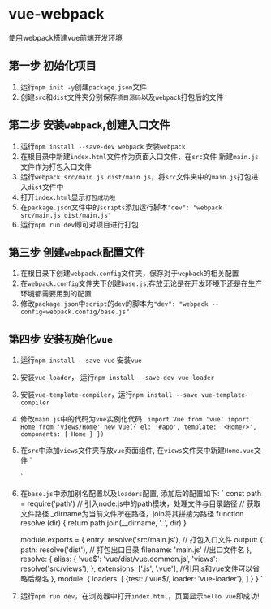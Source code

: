 # vue-webpack
使用webpack搭建vue前端开发环境

## 第一步 初始化项目
1. 运行`npm init -y`创建`package.json`文件
2. 创建`src`和`dist`文件夹分别保存`项目源码`以及`webpack`打包后的文件

## 第二步 安装`webpack`,创建入口文件
1. 运行`npm install --save-dev webpack` 安装`webpack`
2. 在根目录中新建`index.html`文件作为页面入口文件，在`src`文件 新建`main.js`文件作为打包入口文件
3. 运行`webpack src/main.js dist/main.js`，将`src`文件夹中的`main.js`打包进入`dist`文件中
4. 打开`index.html`显示`打包成功啦`
5. 在`package.json`文件中的`scripts`添加运行脚本`"dev": "webpack src/main.js dist/main.js"`
6. 运行`npm run dev`即可对项目进行打包

## 第三步 创建`webpack`配置文件
1. 在根目录下创建`webpack.config`文件夹，保存对于`wepback`的相关配置
2. 在`webpack.config`文件夹下创建`base.js`,存放无论是在开发环境下还是在生产环境都需要用到的配置
3. 修改`package.json`中`script`的`dev`的脚本为`"dev": "webpack --config=webpack.config/base.js"` 

## 第四步 安装初始化`vue`
1. 运行`npm install --save vue` 安装`vue`
2. 安装`vue-loader`， 运行`npm install --save-dev vue-loader` 
3. 安装`vue-template-compiler`，运行`npm install --save vue-template-compiler`
4. 修改`main.js`中的代码为`vue`实例化代码
    ` 
      import Vue from 'vue'
      import Home from 'views/Home'
      new Vue({
        el: '#app',
        template: '<Home/>',
        components: { Home }
      })
    `
5. 在`src`中添加`views`文件夹存放`vue`页面组件, 在`views`文件夹中新建`Home.vue`文件
    `
      <template>
        <div id="app">
          <div>{{message}}</div>
        </div>
      </template>
      <script>
      export default {
        name: 'app',
        data () {
          return {
            message: 'hello vue',
          }
        },
      }
      </script>
    `
6. 在`base.js`中添加别名配置以及`loaders`配置, 添加后的配置如下:
  `
    const path = require('path') // 引入node.js中的path模块，处理文件与目录路径
    // 获取文件路径 _dirname为当前文件所在路径，join将其拼接为路径
    function resolve (dir) {
      return path.join(__dirname, '..', dir)
    }

    module.exports = {
      entry: resolve('src/main.js'), // 打包入口文件
      output: {
        path: resolve('dist'), // 打包出口目录
        filename: 'main.js' //出口文件名
      },
      resolve: {
        alias: {
          'vue$': 'vue/dist/vue.common.js',
          'views': resolve('src/views'),
        },
        extensions: ['.js', '.vue'], //引用js和vue文件可以省略后缀名
      },
      module: {
        loaders: [
          {test: /\.vue$/, loader: 'vue-loader'},
        ]
      }
    }
  `
7. 运行`npm run dev`，在浏览器中打开`index.html`，页面显示`hello vue`即成功!